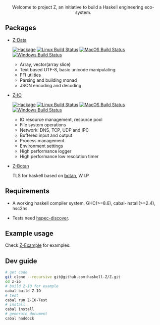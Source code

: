 <p align=center>
  Welcome to project Z, an initiative to build a Haskell engineering eco-system.
</p>

## Packages

* [Z-Data](https://github.com/haskell-Z/z-data)

  [![Hackage](https://img.shields.io/hackage/v/Z-Data.svg?style=flat)](https://hackage.haskell.org/package/Z-Data) [![Linux Build Status](https://github.com/haskell-Z/z-data/workflows/ubuntu-ci/badge.svg)](https://github.com/haskell-Z/z-data/actions) [![MacOS Build Status](https://github.com/haskell-Z/z-data/workflows/osx-ci/badge.svg)](https://github.com/haskell-Z/z-data/actions) [![Windows Build Status](https://github.com/haskell-Z/z-data/workflows/win-ci/badge.svg)](https://github.com/haskell-Z/z-data/actions)

  * Array, vector(array slice)
  * Text based UTF-8, basic unicode manipulating
  * FFI utilties
  * Parsing and building monad
  * JSON encoding and decoding

* [Z-IO](https://github.com/haskell-Z/z-io)

  [![Hackage](https://img.shields.io/hackage/v/Z-IO.svg?style=flat)](https://hackage.haskell.org/package/Z-IO) [![Linux Build Status](https://github.com/haskell-Z/z-io/workflows/ubuntu-ci/badge.svg)](https://github.com/haskell-Z/z-io/actions) [![MacOS Build Status](https://github.com/haskell-Z/z-io/workflows/osx-ci/badge.svg)](https://github.com/haskell-Z/z-io/actions) [![Windows Build Status](https://github.com/haskell-Z/z-io/workflows/win-ci/badge.svg)](https://github.com/haskell-Z/z-io/actions)

  * IO resource management, resource pool
  * File system operations
  * Network: DNS, TCP, UDP and IPC
  * Buffered input and output
  * Process management
  * Environment settings
  * High performance logger
  * High performance low resolution timer

* [Z-Botan](https://github.com/haskell-Z/z-botan)

  TLS for haskell based on [botan](https://github.com/randombit/botan), W.I.P

## Requirements

* A working haskell compiler system, GHC(>=8.6), cabal-install(>=2.4), hsc2hs.

* Tests need [hspec-discover](https://hackage.haskell.org/package/hspec-discover).

## Example usage

Check [Z-Example](https://github.com/haskell-Z/z-example) for examples.

## Dev guide

```bash
# get code
git clone --recursive git@github.com:haskell-Z/Z.git 
cd z-io
# build Z-IO for example
cabal build Z-IO
# test
cabal run Z-IO-Test
# install 
cabal install
# generate document
cabal haddock
```
